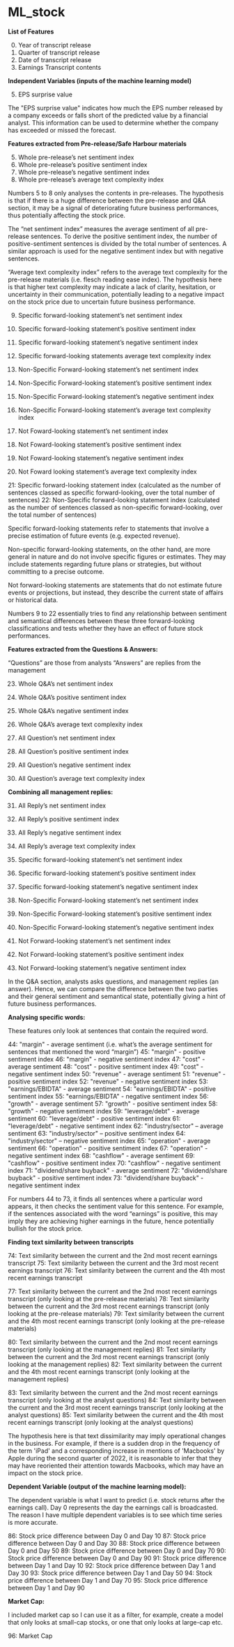 # ML_stock




****List of Features****

0. Year of transcript release
1. Quarter of transcript release
2. Date of transcript release
3. Earnings Transcript contents


**Independent Variables (inputs of the machine learning model)**

5. EPS surprise value

The "EPS surprise value" indicates how much the EPS number released by a company exceeds or falls short of the predicted value by a financial analyst. This information can be used to determine whether the company has exceeded or missed the forecast.


**Features extracted from Pre-release/Safe Harbour materials**

5. Whole pre-release’s net sentiment index
6. Whole pre-release’s positive sentiment index 
7. Whole pre-release’s negative sentiment index
8. Whole pre-release’s average text complexity index

Numbers 5 to 8 only analyses the contents in pre-releases. The hypothesis is that if there is a huge difference between the pre-release and Q&A section, it may be a signal of deteriorating future business performances, thus potentially affecting the stock price. 

The “net sentiment index” measures the average sentiment of all pre-release sentences. To derive the positive sentiment index, the number of positive-sentiment sentences is divided by the total number of sentences. A similar approach is used for the negative sentiment index but with negative sentences.

“Average text complexity index” refers to the average text complexity for the pre-release materials (i.e. flesch reading ease index). The hypothesis here is that higher text complexity may indicate a lack of clarity, hesitation, or uncertainty in their communication, potentially leading to a negative impact on the stock price due to uncertain future business performance.

9. Specific forward-looking statement’s net sentiment index
10. Specific forward-looking statement’s positive sentiment index
11. Specific forward-looking statement’s negative sentiment index
12. Specific forward-looking statements average text complexity index

13. Non-Specific Forward-looking statement’s net sentiment index
14. Non-Specific Forward-looking statement’s positive sentiment index
15. Non-Specific Forward-looking statement’s negative sentiment index
16. Non-Specific Forward-looking statement’s average text complexity index

17. Not Foward-looking statement’s net sentiment index
18. Not Foward-looking statement’s positive sentiment index
19. Not Foward-looking statement’s negative sentiment index
20. Not Foward looking statement’s average text complexity index

21: Specific forward-looking statement index (calculated as the number of sentences classed as specific forward-looking, over the total number of sentences)
22: Non-Specific forward-looking statement index (calculated as the number of sentences classed as non-specific forward-looking, over the total number of sentences)

Specific forward-looking statements refer to statements that involve a precise estimation of future events (e.g. expected revenue). 

Non-specific forward-looking statements, on the other hand, are more general in nature and do not involve specific figures or estimates. They may include statements regarding future plans or strategies, but without committing to a precise outcome. 

Not forward-looking statements are statements that do not estimate future events or projections, but instead, they describe the current state of affairs or historical data. 

Numbers 9 to 22 essentially tries to find any relationship between sentiment and semantical differences between these three forward-looking classifications and tests whether they have an effect of future stock performances.


**Features extracted from the Questions & Answers:**

“Questions” are those from analysts
“Answers” are replies from the management

23. Whole Q&A’s net sentiment index
24. Whole Q&A’s positive sentiment index
25. Whole Q&A’s negative sentiment index
26. Whole Q&A’s average text complexity index

27. All Question’s net sentiment index
28. All Question’s positive sentiment index
29. All Question’s negative sentiment index
30. All Question’s average text complexity index


**Combining all management replies:**

31. All Reply’s net sentiment index
32. All Reply’s positive sentiment index
33. All Reply’s negative sentiment index
34. All Reply’s average text complexity index

35. Specific forward-looking statement’s net sentiment index
36. Specific forward-looking statement’s positive sentiment index
37. Specific forward-looking statement’s negative sentiment index

38. Non-Specific Forward-looking statement’s net sentiment index
39. Non-Specific Forward-looking statement’s positive sentiment index
40. Non-Specific Forward-looking statement’s negative sentiment index

41. Not Forward-looking statement’s net sentiment index
42. Not Forward-looking statement’s positive sentiment index
43. Not Forward-looking statement’s negative sentiment index

In the Q&A section, analysts asks questions, and management replies (an answer). Hence, we can compare the difference between the two parties and their general sentiment and semantical state, potentially giving a hint of future business performances.


**Analysing specific words:**

These features only look at sentences that contain the required word.

44: "margin" - average sentiment (i.e. what’s the average sentiment for sentences that mentioned the word “margin”)
45: "margin" - positive sentiment index
46: "margin" - negative sentiment index
47: "cost" - average sentiment
48: "cost" - positive sentiment index
49: "cost" - negative sentiment index
50: "revenue" - average sentiment
51: "revenue" - positive sentiment index
52: "revenue" - negative sentiment index
53: "earnings/EBIDTA" - average sentiment
54: "earnings/EBIDTA" - positive sentiment index
55: "earnings/EBIDTA" - negative sentiment index
56: "growth" - average sentiment
57: "growth" - positive sentiment index
58: "growth" - negative sentiment index
59: "leverage/debt" -  average sentiment
60: "leverage/debt" -  positive sentiment index
61: "leverage/debt" -  negative sentiment index
62: "industry/sector" – average sentiment
63: "industry/sector" – positive sentiment index
64: "industry/sector" – negative sentiment index
65: "operation" - average sentiment
66: "operation" - positive sentiment index
67: "operation" - negative sentiment index
68: "cashflow" - average sentiment
69: "cashflow" - positive sentiment index
70: "cashflow" - negative sentiment index
71: "dividend/share buyback" - average sentiment
72: "dividend/share buyback" - positive sentiment index
73: "dividend/share buyback" - negative sentiment index

For numbers 44 to 73, it finds all sentences where a particular word appears, it then checks the sentiment value for this sentence. For example, if the sentences associated with the word “earnings” is positive, this may imply they are achieving higher earnings in the future, hence potentially bullish for the stock price.


**Finding text similarity between transcripts**

74: Text similarity between the current and the 2nd most recent earnings transcript
75: Text similarity between the current and the 3rd most recent earnings transcript
76: Text similarity between the current and the 4th most recent earnings transcript

77: Text similarity between the current and the 2nd most recent earnings transcript (only looking at the pre-release materials)
78: Text similarity between the current and the 3rd most recent earnings transcript (only looking at the pre-release materials)
79: Text similarity between the current and the 4th most recent earnings transcript (only looking at the pre-release materials)

80: Text similarity between the current and the 2nd most recent earnings transcript (only looking at the management replies)
81: Text similarity between the current and the 3rd most recent earnings transcript (only looking at the management replies)
82: Text similarity between the current and the 4th most recent earnings transcript (only looking at the management replies)

83: Text similarity between the current and the 2nd most recent earnings transcript (only looking at the analyst questions)
84: Text similarity between the current and the 3rd most recent earnings transcript (only looking at the analyst questions)
85: Text similarity between the current and the 4th most recent earnings transcript (only looking at the analyst questions)

The hypothesis here is that text dissimilarity may imply operational changes in the business. For example, if there is a sudden drop in the frequency of the term 'iPad' and a corresponding increase in mentions of 'Macbooks' by Apple during the second quarter of 2022, it is reasonable to infer that they may have reoriented their attention towards Macbooks, which may have an impact on the stock price.


**Dependent Variable (output of the machine learning model):**

The dependent variable is what I want to predict (i.e. stock returns after the earnings call). Day 0 represents the day the earnings call is broadcasted. The reason I have multiple dependent variables is to see which time series is more accurate.

86: Stock price difference between Day 0 and Day 10
87: Stock price difference between Day 0 and Day 30
88: Stock price difference between Day 0 and Day 50
89: Stock price difference between Day 0 and Day 70
90: Stock price difference between Day 0 and Day 90
91: Stock price difference between Day 1 and Day 10
92: Stock price difference between Day 1 and Day 30
93: Stock price difference between Day 1 and Day 50
94: Stock price difference between Day 1 and Day 70
95: Stock price difference between Day 1 and Day 90


**Market Cap:**

I included market cap so I can use it as a filter, for example, create a model that only looks at small-cap stocks, or one that only looks at large-cap etc.

96: Market Cap
